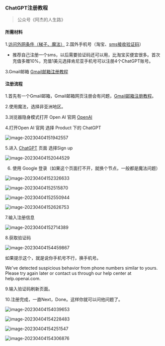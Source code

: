 ### ChatGPT注册教程

> 公众号《阿杰的人生路》
>

#### 所需材料

1.[访问外网条件（梯子、魔法）](https://www.hjtnt.pro/auth/register?code=hwWF)
2.国外手机号（淘宝、[sms接收验证码](https://sms-activate.org/?ref=4372520)）

- 推荐自己注册一个sms，以后需要验证码还可以用，比淘宝买便宜很多。首次充值多赠10%，充值1美元选择肯尼亚手机号可以注册4个ChatGPT账号。

3.Gmail邮箱 [Gmail邮箱注册教程](gmail.md)

#### 注册流程

1.首先有一个Gmail邮箱，Gmail邮箱网页注册会有问题，[Gmail邮箱注册教程](gmail.md)。

2.使用魔法，选择非亚洲地区。

3.浏览器隐身模式打开 Open AI 官网 [OpenAI](https://openai.com/)

4.打开Open AI 官网 选择 Product 下的 ChatGPT

![image-20230404151942557](ChatGPT/image-20230404151942557.png)

5.进入 [ChatGPT]( https://chat.openai.com/auth/login) 页面 选择Sign up

![image-20230404152044529](ChatGPT/image-20230404152044529.png)

6. 使用 Google 登录（如果这个页面打不开，就换个节点，一般都是魔法问题）

![image-20230404152326633](ChatGPT/image-20230404152326633.png)

![image-20230404152515870](ChatGPT/image-20230404152515870.png)



![image-20230404152550944](ChatGPT/image-20230404152550944.png)

![image-20230404152626753]( ChatGPT/image-20230404152626753.png)

7.输入注册信息

![image-20230404152714389]( ChatGPT/image-20230404152714389.png)

8.获取验证码

![image-20230404154459867](ChatGPT/image-20230404154459867.png)

如果提示这个，就是说你手机号不行，换手机号。

 We've detected suspicious behavior from phone numbers similar to yours. Please try again later or contact us through our help center at help.openai.com.

9.输入验证码刷新页面。

10.注册完成，一直Next，Done。这样你就可以问他问题了。

![image-20230404154039653](ChatGPT/image-20230404154039653.png)

![image-20230404154228483](ChatGPT/image-20230404154228483.png)

![image-20230404154251547](ChatGPT/image-20230404154251547.png)

![image-20230404154306876](ChatGPT/image-20230404154306876.png)


